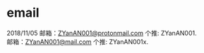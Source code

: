 # email
2018/11/05 邮箱：ZYanAN001@protonmail.com 个推: ZYanAN001.   
           邮箱：ZYanAN001@mail.com 个推: ZYanAN001x.  
